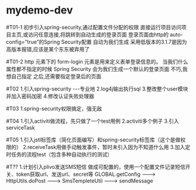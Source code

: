 # mydemo-dev

#T01-1
初步引入spring-security,通过配置文件分配的权限
直接运行项目访问项目主页,或访问任意连接,将跳转到自动生成的登录页面
登录页面由http的 auto-config=”true”的Spring Security配置 自动为我们生成
采用低版本的3.1.7是因为高版本报错,应该是某个东东被弃用了

#T01-2
http 元素下的 form-login 元素是用来定义表单登录信息的。
当我们什么属性都不指定的时候 Spring Security 会为我们生成一个默认的登录页面
不巧,我想自己指定
之后,还需要指定登录后的页面

#T02
1.引入spring-security ---专业地
2.log4j输出执行sql
3.整改整个user模块并加入密码加密
4.修改认证失败处理器

#T03
1.spring-security权限搞定，强无敌

#T04
1.引入activiti做流程，先只做了一个test用例
2.activiti多个例子
3.引入serviceTask

#T05
1.引入jstl标签库（简化页面编写）和spring-security标签库（这个是做权限的）
2.receiveTask用做手动触发事件，暂时未引入因为不知道什么用
3.加入定时任务的流程test（包含多种自动执行的测试）

#T??
1.计划引入plivo发送SMS短信
做成可配置的，使用一个配置文件记录短信开关、token获取url、发送url、secret等
GLOBAL.getConfig ---> HttpUtils.doPost ---> SmsTempleteUtil ---> sendMessage


